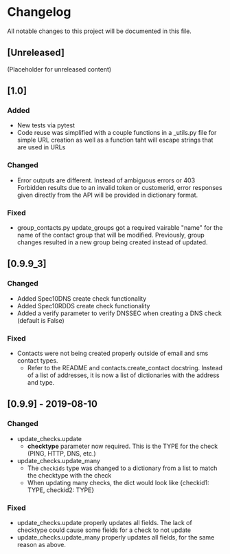 # Changelog

All notable changes to this project will be documented in this file.

## [Unreleased]
(Placeholder for unreleased content)

## [1.0]

### Added
- New tests via pytest
- Code reuse was simplified with a couple functions in a _utils.py file for simple URL creation as well as a function taht will escape strings that are used in URLs

### Changed
- Error outputs are different. Instead of ambiguous errors or 403 Forbidden results due to an invalid token or customerid, error responses given directly from the API will be provided in dictionary format.

### Fixed
- group_contacts.py update_groups got a required vairable "name" for the name of the contact group that will be modified. Previously, group changes resulted in a new group being created instead of updated.


## [0.9.9_3]

### Changed
- Added Spec10DNS create check functionality
- Added Spec10RDDS create check functionality
- Added a verify parameter to verify DNSSEC when creating a DNS check (default is False)

### Fixed
- Contacts were not being created properly outside of email and sms contact types.
  - Refer to the README and contacts.create_contact docstring. Instead of a list of addresses, it is now a list of dictionaries with the address and type.

## [0.9.9] - 2019-08-10

### Changed
- update_checks.update
  - **checktype** parameter now required. This is the TYPE for the check (PING, HTTP, DNS, etc.)
- update_checks.update_many
  - The `checkids` type was changed to a dictionary from a list to match the checktype with the check
  - When updating many checks, the dict would look like {checkid1: TYPE, checkid2: TYPE}
  
  
### Fixed
- update_checks.update properly updates all fields. The lack of checktype could cause some fields for a check to not update
- update_checks.update_many properly updates all fields, for the same reason as above.
